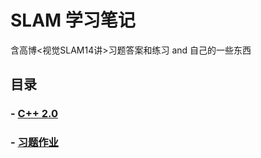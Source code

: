 # SLAM 学习笔记
含高博<视觉SLAM14讲>习题答案和练习 and 自己的一些东西

## 目录
### - [C++ 2.0](./CPP11)
### - [习题作业](https://github.com/wmpscc/SLAMNOTE/tree/master/book2/assignment)
